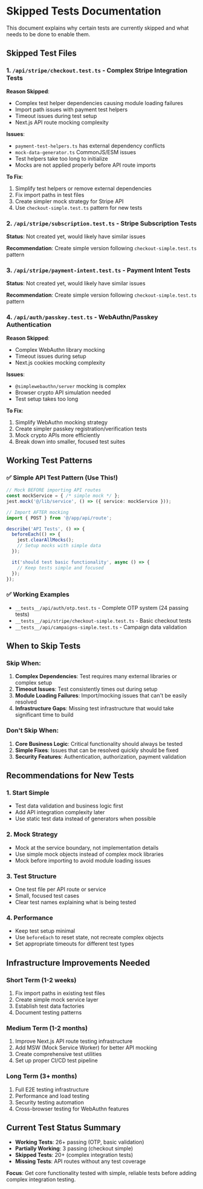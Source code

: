 # Skipped Tests Documentation

This document explains why certain tests are currently skipped and what needs to be done to enable them.

## Skipped Test Files

### 1. `/api/stripe/checkout.test.ts` - Complex Stripe Integration Tests

**Reason Skipped**: 
- Complex test helper dependencies causing module loading failures
- Import path issues with payment test helpers
- Timeout issues during test setup
- Next.js API route mocking complexity

**Issues**:
- `payment-test-helpers.ts` has external dependency conflicts
- `mock-data-generator.ts` CommonJS/ESM issues  
- Test helpers take too long to initialize
- Mocks are not applied properly before API route imports

**To Fix**:
1. Simplify test helpers or remove external dependencies
2. Fix import paths in test files
3. Create simpler mock strategy for Stripe API
4. Use `checkout-simple.test.ts` pattern for new tests

### 2. `/api/stripe/subscription.test.ts` - Stripe Subscription Tests  

**Status**: Not created yet, would likely have similar issues

**Recommendation**: Create simple version following `checkout-simple.test.ts` pattern

### 3. `/api/stripe/payment-intent.test.ts` - Payment Intent Tests

**Status**: Not created yet, would likely have similar issues  

**Recommendation**: Create simple version following `checkout-simple.test.ts` pattern

### 4. `/api/auth/passkey.test.ts` - WebAuthn/Passkey Authentication

**Reason Skipped**:
- Complex WebAuthn library mocking
- Timeout issues during setup
- Next.js cookies mocking complexity

**Issues**:
- `@simplewebauthn/server` mocking is complex
- Browser crypto API simulation needed
- Test setup takes too long

**To Fix**:
1. Simplify WebAuthn mocking strategy
2. Create simpler passkey registration/verification tests
3. Mock crypto APIs more efficiently
4. Break down into smaller, focused test suites

## Working Test Patterns

### ✅ Simple API Test Pattern (Use This!)

```typescript
// Mock BEFORE importing API routes
const mockService = { /* simple mock */ };
jest.mock('@/lib/service', () => ({ service: mockService }));

// Import AFTER mocking  
import { POST } from '@/app/api/route';

describe('API Tests', () => {
  beforeEach(() => {
    jest.clearAllMocks();
    // Setup mocks with simple data
  });

  it('should test basic functionality', async () => {
    // Keep tests simple and focused
  });
});
```

### ✅ Working Examples
- `__tests__/api/auth/otp.test.ts` - Complete OTP system (24 passing tests)
- `__tests__/api/stripe/checkout-simple.test.ts` - Basic checkout tests
- `__tests__/api/campaigns-simple.test.ts` - Campaign data validation

## When to Skip Tests

### Skip When:
1. **Complex Dependencies**: Test requires many external libraries or complex setup
2. **Timeout Issues**: Test consistently times out during setup
3. **Module Loading Failures**: Import/mocking issues that can't be easily resolved
4. **Infrastructure Gaps**: Missing test infrastructure that would take significant time to build

### Don't Skip When:
1. **Core Business Logic**: Critical functionality should always be tested
2. **Simple Fixes**: Issues that can be resolved quickly should be fixed
3. **Security Features**: Authentication, authorization, payment validation

## Recommendations for New Tests

### 1. Start Simple
- Test data validation and business logic first
- Add API integration complexity later
- Use static test data instead of generators when possible

### 2. Mock Strategy  
- Mock at the service boundary, not implementation details
- Use simple mock objects instead of complex mock libraries
- Mock before importing to avoid module loading issues

### 3. Test Structure
- One test file per API route or service
- Small, focused test cases
- Clear test names explaining what is being tested

### 4. Performance
- Keep test setup minimal
- Use `beforeEach` to reset state, not recreate complex objects
- Set appropriate timeouts for different test types

## Infrastructure Improvements Needed

### Short Term (1-2 weeks)
1. Fix import paths in existing test files
2. Create simple mock service layer
3. Establish test data factories
4. Document testing patterns

### Medium Term (1-2 months)  
1. Improve Next.js API route testing infrastructure
2. Add MSW (Mock Service Worker) for better API mocking
3. Create comprehensive test utilities
4. Set up proper CI/CD test pipeline

### Long Term (3+ months)
1. Full E2E testing infrastructure
2. Performance and load testing
3. Security testing automation
4. Cross-browser testing for WebAuthn features

## Current Test Status Summary

- **Working Tests**: 26+ passing (OTP, basic validation)  
- **Partially Working**: 3 passing (checkout simple)
- **Skipped Tests**: 20+ (complex integration tests)
- **Missing Tests**: API routes without any test coverage

**Focus**: Get core functionality tested with simple, reliable tests before adding complex integration testing.
